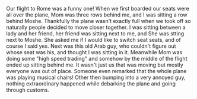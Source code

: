 Our flight to Rome was a funny one! When we first boarded our seats were all over the plane, Mom was three rows behind me, and I was sitting a row behind Moshe. Thankfully the plane wasn't exactly full when we took off so naturally people decided to move closer together. I was sitting between a lady and her friend, her friend was sitting next to me, and She was stting next to Moshe. She asked me if I would like to switch seat seats, and of course I said yes. Next was this old Arab guy, who couldn't figure out whose seat was his, and thought I was sitting in it. Meanwhile Mom was doing some "high speed trading" and somehow by the middle of the flight ended up sitting behind me. It wasn't just us that was moving but mostly everyone was out of place. Someone even remarked that the whole plane was playing musical chairs! Other then bumping into a very annoyed guy, nothing extraordinary happened while debarking the plane and going through customs. 

